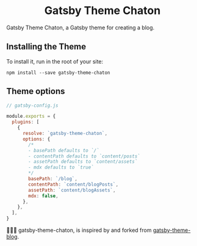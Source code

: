<h1 align="center">
  Gatsby Theme Chaton
</h1>

Gatsby Theme Chaton, a Gatsby theme for creating a blog. 

## Installing the Theme

To install it, run in the root of your site:

```
npm install --save gatsby-theme-chaton
```

## Theme options

```js
// gatsby-config.js

module.exports = {
  plugins: [
    {
      resolve: `gatsby-theme-chaton`,
      options: {
        /*
        - basePath defaults to `/`
        - contentPath defaults to `content/posts`
        - assetPath defaults to `content/assets`
        - mdx defaults to `true`
        */
        basePath: `/blog`,
        contentPath: `content/blogPosts`,
        assetPath: `content/blogAssets`,
        mdx: false,
      },
    },
  ],
}
```

🎉🎉🎉 gatsby-theme-chaton, is inspired by and forked from [gatsby-theme-blog](https://github.com/gatsbyjs/gatsby-starter-blog-theme). 
